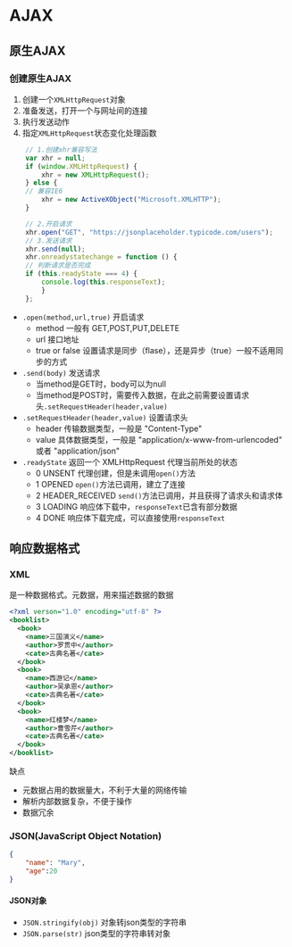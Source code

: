 # AJAX

## 原生AJAX

### 创建原生AJAX

1. 创建一个`XMLHttpRequest`对象
2. 准备发送，打开一个与网址间的连接
3. 执行发送动作
4. 指定`XMLHttpRequest`状态变化处理函数

```JavaScript
    // 1.创建xhr兼容写法
    var xhr = null;
    if (window.XMLHttpRequest) {
        xhr = new XMLHttpRequest();
    } else {
    // 兼容IE6
        xhr = new ActiveXObject("Microsoft.XMLHTTP");
    }

    // 2.开启请求
    xhr.open("GET", "https://jsonplaceholder.typicode.com/users");
    // 3.发送请求
    xhr.send(null);
    xhr.onreadystatechange = function () {
    // 判断请求是否完成
    if (this.readyState === 4) {
        console.log(this.responseText);
        }
    };
```

- `.open(method,url,true)` 开启请求
  - method 一般有 GET,POST,PUT,DELETE
  - url 接口地址
  - true or false 设置请求是同步（flase），还是异步（true）一般不适用同步的方式
- `.send(body)` 发送请求
  - 当method是GET时，body可以为null
  - 当method是POST时，需要传入数据，在此之前需要设置请求头`.setRequestHeader(header,value)`
- `.setRequestHeader(header,value)` 设置请求头
  - header 传输数据类型，一般是 "Content-Type"
  - value 具体数据类型，一般是 "application/x-www-from-urlencoded" 或者 "application/json"
- `.readyState` 返回一个 XMLHttpRequest 代理当前所处的状态
  - 0 UNSENT 代理创建，但是未调用`open()`方法
  - 1 OPENED `open()`方法已调用，建立了连接
  - 2 HEADER_RECEIVED `send()`方法已调用，并且获得了请求头和请求体
  - 3 LOADING 响应体下载中，`responseText`已含有部分数据
  - 4 DONE 响应体下载完成，可以直接使用`responseText`

## 响应数据格式

### XML

是一种数据格式。元数据，用来描述数据的数据

```xml
<?xml verson="1.0" encoding="utf-8" ?>
<booklist>
  <book>
    <name>三国演义</name>
    <author>罗贯中</author>
    <cate>古典名著</cate>
  </book>
  <book>
    <name>西游记</name>
    <author>吴承恩</author>
    <cate>古典名著</cate>
  </book>
  <book>
    <name>红楼梦</name>
    <author>曹雪芹</author>
    <cate>古典名著</cate>
  </book>
</booklist>
```

缺点

- 元数据占用的数据量大，不利于大量的网络传输
- 解析内部数据复杂，不便于操作
- 数据冗余

### JSON(JavaScript Object Notation)

```json
{
    "name": "Mary",
    "age":20
}
```

#### JSON对象

- `JSON.stringify(obj)` 对象转json类型的字符串
- `JSON.parse(str)` json类型的字符串转对象
